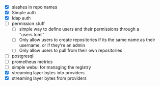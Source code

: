 - [x] slashes in repo names
- [x] Simple auth
- [x] ldap auth
- [ ] permission stuff
  - [ ] simple way to define users and their permissions through a "users.toml"
  - [ ] Only allow users to create repositories if its the same name as their username, or if they're an admin
  - [ ] Only allow users to pull from their own repositories
- [ ] postgresql
- [ ] prometheus metrics
- [ ] simple webui for managing the registry
- [x] streaming layer bytes into providers
- [x] streaming layer bytes from providers